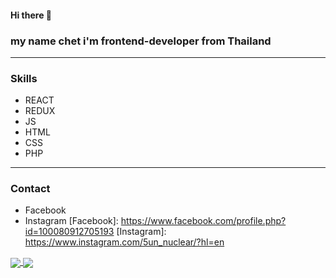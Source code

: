 #### Hi there 👋
### my name chet i'm frontend-developer from Thailand

---
### Skills 
*  REACT 
*  REDUX 
*  JS 
*  HTML 
*  CSS 
*  PHP 
---
### Contact
* Facebook
* Instagram
[Facebook]: https://www.facebook.com/profile.php?id=100080912705193
[Instagram]: https://www.instagram.com/5un_nuclear/?hl=en


<a href="https://github.com/anuraghazra/github-readme-stats">
  <img align="center" src="https://github-readme-stats.vercel.app/api?username=CHETcica&theme=radical" />
</a>
<a href="https://github.com/anuraghazra/convoychat">
  <img align="center" src="https://github-readme-stats.vercel.app/api/top-langs/?username=CHETcica&layout=compact&theme=radical" />
</a>
